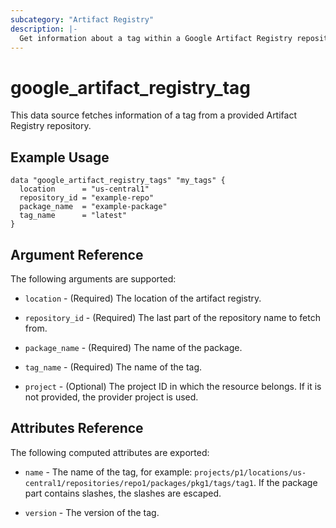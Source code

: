 ```yaml
---
subcategory: "Artifact Registry"
description: |-
  Get information about a tag within a Google Artifact Registry repository.
---
```


# google_artifact_registry_tag
This data source fetches information of a tag from a provided Artifact Registry repository.

## Example Usage

```hcl
data "google_artifact_registry_tags" "my_tags" {
  location      = "us-central1"
  repository_id = "example-repo"
  package_name  = "example-package"
  tag_name      = "latest"
}
```

## Argument Reference

The following arguments are supported:

* `location` - (Required) The location of the artifact registry.

* `repository_id` - (Required) The last part of the repository name to fetch from.

* `package_name` - (Required) The name of the package.

* `tag_name` - (Required) The name of the tag.

* `project` - (Optional) The project ID in which the resource belongs. If it is not provided, the provider project is used.

## Attributes Reference

The following computed attributes are exported:

* `name` - The name of the tag, for example: `projects/p1/locations/us-central1/repositories/repo1/packages/pkg1/tags/tag1`. If the package part contains slashes, the slashes are escaped.

* `version` - The version of the tag.
